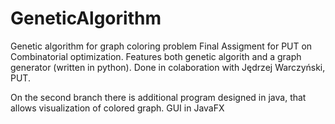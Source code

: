 # GeneticAlgorithm
Genetic algorithm for graph coloring problem
Final Assigment for PUT on Combinatorial optimization.
Features both genetic algorith and a graph generator (written in python).
Done in colaboration with Jędrzej Warczyński, PUT.

On the second branch there is additional program designed in java, that allows visualization of colored graph. GUI in JavaFX
